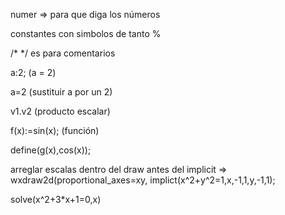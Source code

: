 
numer => para que diga los números

constantes con simbolos de tanto %

/* */ es para comentarios

a:2; (a = 2)

a=2 (sustituir a por un 2)

v1.v2 (producto escalar)

f(x):=sin(x); (función)

define(g(x),cos(x));

arreglar escalas dentro del draw antes del implicit => wxdraw2d(proportional_axes=xy, implict(x^2+y^2=1,x,-1,1,y,-1,1);

solve(x^2+3*x+1=0,x)